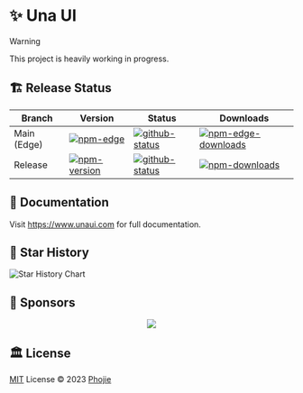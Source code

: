 # ✨ Una UI

> [!WARNING]
> This project is heavily working in progress.

## 🏗️ Release Status

| Branch | Version | Status | Downloads |
| --- | --- | --- | --- |
| Main (Edge) | [![npm-edge][npm-edge-src]][npm-edge-href] | [![github-status][github-status-src-main]][github-status-href-main] | [![npm-edge-downloads][npm-edge-downloads-src]][npm-edge-downloads-href] |
| Release | [![npm-version][npm-version-src]][npm-version-href] | [![github-status][github-status-src-release]][github-status-href-release] | [![npm-downloads][npm-downloads-src]][npm-downloads-href] |

## 📙 Documentation

Visit https://www.unaui.com for full documentation.

## 🌠 Star History

<picture>
  <source media="(prefers-color-scheme: dark)" srcset="https://api.star-history.com/svg?repos=una-ui/una-ui&type=Date&theme=dark" />
  <source media="(prefers-color-scheme: light)" srcset="https://api.star-history.com/svg?repos=una-ui/una-ui&type=Date" />
  <img alt="Star History Chart" src="https://api.star-history.com/svg?repos=una-ui/una-ui&type=Date" />
</picture>

## 🌻 Sponsors

<p align="center">
  <a href="https://cdn.jsdelivr.net/gh/phojie/static/sponsors.svg">
    <img src='https://cdn.jsdelivr.net/gh/phojie/static/sponsors.svg'/>
  </a>
</p>

## 🏛️ License

[MIT](./LICENSE) License © 2023 [Phojie](https://github.com/phojie)

<!-- Badge Variables -->

[npm-version-src]: https://img.shields.io/npm/v/@una-ui/preset?style=flat&colorA=18181B&colorB=CA8A04
[npm-version-href]: https://npmjs.com/package/@una-ui/preset
[npm-edge-src]: https://img.shields.io/npm/v/@una-ui/preset-edge?style=flat&colorA=18181B&colorB=CA8A04
[npm-edge-href]: https://npmjs.com/package/@una-ui/preset-edge
[npm-downloads-src]: https://img.shields.io/npm/dm/@una-ui/preset?style=flat&colorA=18181B&colorB=CA8A04
[npm-downloads-href]: https://npmjs.com/package/@una-ui/preset
[npm-edge-downloads-src]: https://img.shields.io/npm/dm/@una-ui/preset-edge?style=flat&colorA=18181B&colorB=CA8A04
[npm-edge-downloads-href]: https://npmjs.com/package/@una-ui/preset-edge
[github-status-src-main]: https://img.shields.io/github/checks-status/una-ui/una-ui/main?style=flat&colorA=18181B&colorB=CA8A04
[github-status-src-release]: https://img.shields.io/github/checks-status/una-ui/una-ui/release?style=flat&colorA=18181B&colorB=CA8A04
[github-status-href-main]: https://github.com/una-ui/una-ui/actions/workflows/ci.yml
[github-status-href-release]: https://github.com/una-ui/una-ui/actions/workflows/release.yml
